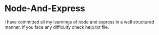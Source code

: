 # Node-And-Express
I have committed all my learnings of node and express in a well structured manner. If you face any difficulty check help.txt file.

